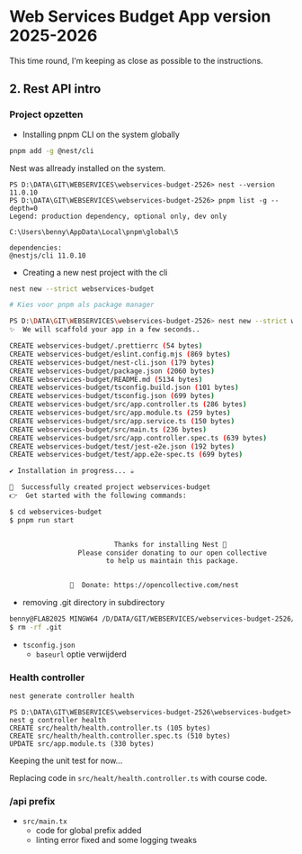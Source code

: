 # Web Services Budget App version 2025-2026

This time round, I'm keeping as close as possible to the instructions.

## 2. Rest API intro

### Project opzetten

- Installing pnpm CLI on the system globally

```bash
pnpm add -g @nest/cli
```

Nest was allready installed on the system.

```PS
PS D:\DATA\GIT\WEBSERVICES\webservices-budget-2526> nest --version
11.0.10
PS D:\DATA\GIT\WEBSERVICES\webservices-budget-2526> pnpm list -g --depth=0
Legend: production dependency, optional only, dev only

C:\Users\benny\AppData\Local\pnpm\global\5

dependencies:
@nestjs/cli 11.0.10
```

- Creating a new nest project with the cli

```bash
nest new --strict webservices-budget

# Kies voor pnpm als package manager
```

```bash
PS D:\DATA\GIT\WEBSERVICES\webservices-budget-2526> nest new --strict webservices-budget --package-manager pnpm                     
✨  We will scaffold your app in a few seconds..

CREATE webservices-budget/.prettierrc (54 bytes)
CREATE webservices-budget/eslint.config.mjs (869 bytes)
CREATE webservices-budget/nest-cli.json (179 bytes)
CREATE webservices-budget/package.json (2060 bytes)
CREATE webservices-budget/README.md (5134 bytes)
CREATE webservices-budget/tsconfig.build.json (101 bytes)
CREATE webservices-budget/tsconfig.json (699 bytes)
CREATE webservices-budget/src/app.controller.ts (286 bytes)
CREATE webservices-budget/src/app.module.ts (259 bytes)
CREATE webservices-budget/src/app.service.ts (150 bytes)
CREATE webservices-budget/src/main.ts (236 bytes)
CREATE webservices-budget/src/app.controller.spec.ts (639 bytes)
CREATE webservices-budget/test/jest-e2e.json (192 bytes)
CREATE webservices-budget/test/app.e2e-spec.ts (699 bytes)

✔ Installation in progress... ☕

🚀  Successfully created project webservices-budget
👉  Get started with the following commands:

$ cd webservices-budget
$ pnpm run start


                          Thanks for installing Nest 🙏
                 Please consider donating to our open collective
                        to help us maintain this package.


               🍷  Donate: https://opencollective.com/nest
```

- removing .git directory in subdirectory

```bash
benny@FLAB2025 MINGW64 /D/DATA/GIT/WEBSERVICES/webservices-budget-2526/webservices-budget (main)
$ rm -rf .git
```

- `tsconfig.json`
  - `baseurl` optie verwijderd

### Health controller

```bash
nest generate controller health
```

```PS
PS D:\DATA\GIT\WEBSERVICES\webservices-budget-2526\webservices-budget> nest g controller health
CREATE src/health/health.controller.ts (105 bytes)
CREATE src/health/health.controller.spec.ts (510 bytes)
UPDATE src/app.module.ts (330 bytes)
```

Keeping the unit test for now...

Replacing code in `src/healt/health.controller.ts` with course code.

### /api prefix

- `src/main.tx`
  - code for global prefix added
  - linting error fixed and some logging tweaks
